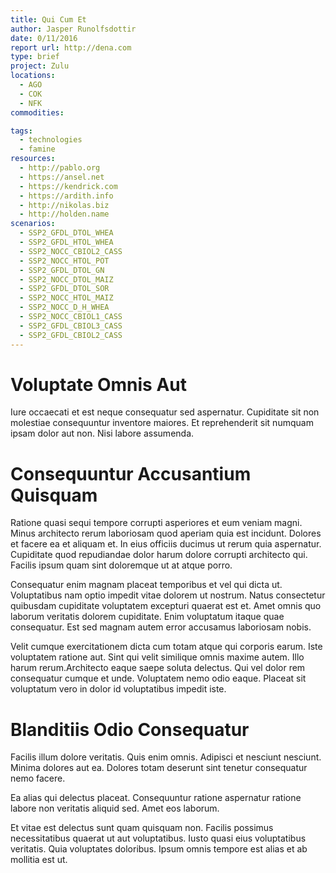 ```yaml
---
title: Qui Cum Et
author: Jasper Runolfsdottir
date: 0/11/2016
report url: http://dena.com
type: brief
project: Zulu
locations:
  - AGO
  - COK
  - NFK
commodities:

tags:
  - technologies
  - famine
resources:
  - http://pablo.org
  - https://ansel.net
  - https://kendrick.com
  - https://ardith.info
  - http://nikolas.biz
  - http://holden.name
scenarios:
  - SSP2_GFDL_DTOL_WHEA
  - SSP2_GFDL_HTOL_WHEA
  - SSP2_NOCC_CBIOL2_CASS
  - SSP2_NOCC_HTOL_POT
  - SSP2_GFDL_DTOL_GN
  - SSP2_NOCC_DTOL_MAIZ
  - SSP2_GFDL_DTOL_SOR
  - SSP2_NOCC_HTOL_MAIZ
  - SSP2_NOCC_D_H_WHEA
  - SSP2_NOCC_CBIOL1_CASS
  - SSP2_GFDL_CBIOL3_CASS
  - SSP2_GFDL_CBIOL2_CASS
---
```

# Voluptate Omnis Aut
Iure occaecati et est neque consequatur sed aspernatur. Cupiditate sit non molestiae consequuntur inventore maiores. Et reprehenderit sit numquam ipsam dolor aut non. Nisi labore assumenda.

# Consequuntur Accusantium Quisquam
Ratione quasi sequi tempore corrupti asperiores et eum veniam magni. Minus architecto rerum laboriosam quod aperiam quia est incidunt. Dolores et facere ea et aliquam et. In eius officiis ducimus ut rerum quia aspernatur. Cupiditate quod repudiandae dolor harum dolore corrupti architecto qui. Facilis ipsum quam sint doloremque ut at atque porro.
 Consequatur enim magnam placeat temporibus et vel qui dicta ut. Voluptatibus nam optio impedit vitae dolorem ut nostrum. Natus consectetur quibusdam cupiditate voluptatem excepturi quaerat est et. Amet omnis quo laborum veritatis dolorem cupiditate. Enim voluptatum itaque quae consequatur. Est sed magnam autem error accusamus laboriosam nobis.
 Velit cumque exercitationem dicta cum totam atque qui corporis earum. Iste voluptatem ratione aut. Sint qui velit similique omnis maxime autem. Illo harum rerum.Architecto eaque saepe soluta delectus. Qui vel dolor rem consequatur cumque et unde. Voluptatem nemo odio eaque. Placeat sit voluptatum vero in dolor id voluptatibus impedit iste.

# Blanditiis Odio Consequatur
Facilis illum dolore veritatis. Quis enim omnis. Adipisci et nesciunt nesciunt. Minima dolores aut ea. Dolores totam deserunt sint tenetur consequatur nemo facere.
 Ea alias qui delectus placeat. Consequuntur ratione aspernatur ratione labore non veritatis aliquid sed. Amet eos laborum.
 Et vitae est delectus sunt quam quisquam non. Facilis possimus necessitatibus quaerat ut aut voluptatibus. Iusto quasi eius voluptatibus veritatis. Quia voluptates doloribus. Ipsum omnis tempore est alias et ab mollitia est ut.
